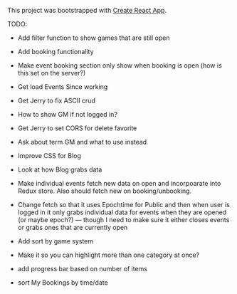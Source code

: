 This project was bootstrapped with [Create React App](https://github.com/facebook/create-react-app).

TODO:

* Add filter function to show games that are still open
* Add booking functionality
* Make event booking section only show when booking is open (how is this set on the server?)
* Get load Events Since working
* Get Jerry to fix ASCII crud
* How to show GM if not logged in?
* Get Jerry to set CORS for delete favorite
* Ask about term GM and what to use instead
* Improve CSS for Blog
* Look at how Blog grabs data
* Make individual events fetch new data on open and incorpoarate into Redux store. Also should fetch new on booking/unbooking.

* Change fetch so that it uses Epochtime for Public and then when user is logged in it only grabs individual data for events when they are opened (or maybe epoch?) — though I need to make sure it either closes events or grabs ones that are currently open
* Add sort by game system
* Make it so you can highlight more than one category at once?
* add progress bar based on number of items
* sort My Bookings by time/date